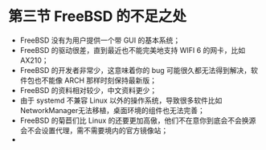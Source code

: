 # 第三节 FreeBSD 的不足之处

- FreeBSD 没有为用户提供一个带 GUI 的基本系统；
- FreeBSD 的驱动很差，直到最近也不能完美地支持 WIFI 6 的网卡，比如 AX210；
- FreeBSD 的开发者非常少，这意味着你的 bug 可能很久都无法得到解决，软件包也不能像 ARCH 那样时刻保持最新版；
- FreeBSD 的资料相对较少，中文资料更少；
- 由于 systemd 不兼容 Linux 以外的操作系统，导致很多软件比如 NetworkManager无法移植，桌面环境的组件也无法完善；
- FreeBSD 的菊苣们比 Linux 的还要更加高傲，他们不在意你到底会不会换源会不会设置代理，需不需要境内的官方镜像站；
- 
